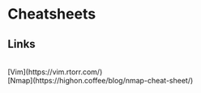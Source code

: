 # Cheatsheets

## Links

<br>
[Vim](https://vim.rtorr.com/)
<br>
[Nmap](https://highon.coffee/blog/nmap-cheat-sheet/)
<br>
